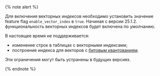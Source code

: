 {% note alert %}

Для включения векторных индексов необходимо установить значение feature flag `enable_vector_index` в `true`.
Начиная с версии 25.1.2. функциональность векторных индексов будет включена по умолчанию.

В настоящее время не поддерживается:

* изменение строк в таблицах с векторными индексами;
* построение индекса для векторов c [битовым квантованием](../yql/reference/udf/list/knn.md#functions-convert).

Эти ограничения могут быть устранены в будущих версиях.

{% endnote %}
